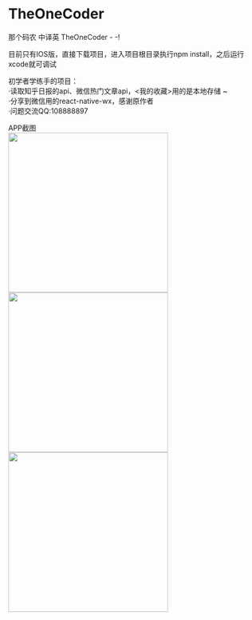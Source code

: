 # TheOneCoder
那个码农 中译英 TheOneCoder - -!

目前只有IOS版，直接下载项目，进入项目根目录执行npm install，之后运行xcode就可调试

初学者学练手的项目：<br/>
  ·读取知乎日报的api、微信热门文章api，<我的收藏>用的是本地存储 ~<BR/>
  ·分享到微信用的react-native-wx，感谢原作者<BR/>
  ·问题交流QQ:108888897

APP截图<br/>
<img src="http://7u2n6h.com2.z0.glb.qiniucdn.com/app.png" width="320"/>
<img src="http://7u2n6h.com2.z0.glb.qiniucdn.com/app1.png" width="320"/>
<img src="http://7u2n6h.com2.z0.glb.qiniucdn.com/app3.png" width="320"/>
